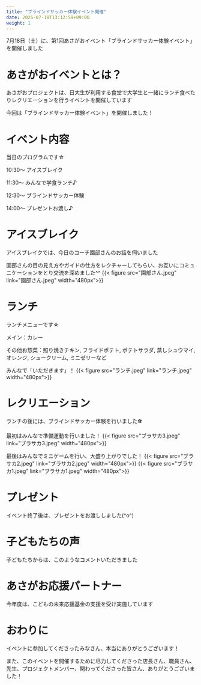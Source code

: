 ```yaml
---
title: "ブラインドサッカー体験イベント開催"
date: 2025-07-18T13:12:59+09:00
weight: 1
---
```

7月18日（土）に、第1回あさがおイベント「ブラインドサッカー体験イベント」を開催しました
<!--more-->
# あさがおイベントとは？
あさがおプロジェクトは、日大生が利用する食堂で大学生と一緒にランチ食べたりレクリエーションを行うイベントを開催しています

今回は「ブラインドサッカー体験イベント」を開催しました！

# イベント内容
当日のプログラムです☆

10:30〜 アイスブレイク

11:30〜 みんなで学食ランチ♪

12:30〜 ブラインドサッカー体験

14:00〜 プレゼントお渡し♪

# アイスブレイク
アイスブレイクでは、今日のコーチ園部さんのお話を伺いました

園部さんの目の見え方やガイドの仕方をレクチャーしてもらい、お互いにコミュニケーションをとり交流を深めました^^
{{< figure src="園部さん.jpeg" link="園部さん.jpeg" width="480px">}}

# ランチ
ランチメニューです☆

メイン：カレー

その他お惣菜：照り焼きチキン, フライドポテト, ポテトサラダ, 蒸しシュウマイ, オレンジ, シュークリーム, ミニゼリーなど

みんなで「いただきます」！
{{< figure src="ランチ.jpeg" link="ランチ.jpeg" width="480px">}}

# レクリエーション
ランチの後には、ブラインドサッカー体験を行いました⚽️

最初はみんなで準備運動を行いました！
{{< figure src="ブラサカ3.jpeg" link="ブラサカ3.jpeg" width="480px">}}

最後はみんなでミニゲームを行い、大盛り上がりでした！
{{< figure src="ブラサカ2.jpeg" link="ブラサカ2.jpeg" width="480px">}}
{{< figure src="ブラサカ1.jpeg" link="ブラサカ1.jpeg" width="480px">}}

# プレゼント
イベント終了後は、プレゼントをお渡ししました(^o^)

# 子どもたちの声
子どもたちからは、このようなコメントいただきました

# あさがお応援パートナー
今年度は、こどもの未来応援基金の支援を受け実施しています

# おわりに
イベントに参加してくださったみなさん、本当にありがとうございます！

また、このイベントを開催するために尽力してくださった店長さん、職員さん、先生、プロジェクトメンバー、関わってくださった皆さん、ありがとうございました！

